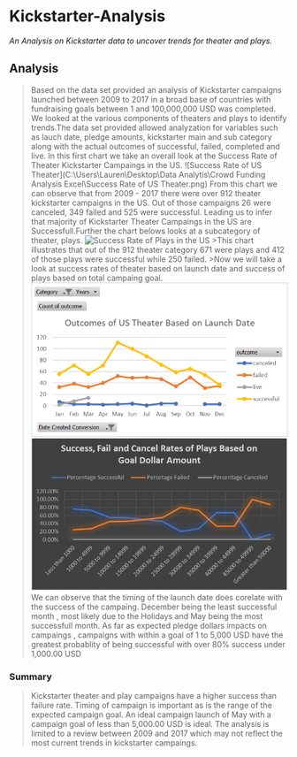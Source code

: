 # Kickstarter-Analysis

*An Analysis on Kickstarter data to uncover trends for theater and plays.*

## Analysis


   >Based on the data set provided an analysis of Kickstarter campaigns launched between 2009 to 2017 in a broad base of countries with fundraising goals between 1 and 100,000,000 USD was completed. We looked at the various components of theaters and plays to identify trends.The data set provided allowed analyzation for variables such as lauch date, pledge amounts, kickstarter main and sub category along with the actual outcomes of successful, failed, completed and live.
   > In this first chart we take an overall look at the Success Rate of Theater Kickstarter Campaings in the US.
   ![Success Rate of US Theater](C:\Users\Lauren\Desktop\Data Analytis\Crowd Funding Analysis Excel\Success Rate of US Theater.png)
   > From this chart we can observe that from 2009 - 2017 there were over 912 theater kickstarter campaigns in the US. Out of those campaigns 26 were canceled, 349 failed and 525 were successful. Leading us to infer that majority of Kickstarter Theater Campaings in the US are Successfull.Further the chart belows looks at a subcategory of theater, plays.
   ![Success Rate of Plays in the US](https://www.google.com/images/branding/googlelogo/2x/googlelogo_color_272x92dp.png)
    >This chart illustrates that out of the 912 theater category 671 were plays and 412 of those plays were successful while 250 failed.
    >Now we will take a look at success rates of theater based on launch date and success of plays based on total campaing goal.
   ![Outcomes of US Theater Based on Launch Date](https://github.com/mlsterl1/Kickstarter-analysis/blob/master/Outcomes%20of%20US%20Theater%20based%20on%20launch%20date.png)
   ![Success Rates of US Plays based on Goal Dollar Amount](https://github.com/mlsterl1/Kickstarter-analysis/blob/master/Success%20%2C%20Fail%20and%20Cancel%20Rates%20of%20Plays%20Based%20on%20Goal%20Dollar%20Amount.png)
   >We can observe that the timing of the launch date does corelate with the success of the campaing. December being the least successful month , most likely due to the Holidays and May being the most successfull month.
   >As far as expected pledge dollars impacts on campaings , campaigns with within a goal of 1 to 5,000 USD have the greatest probablity of being successful with over 80% success under 1,000.00 USD

### Summary

>Kickstarter theater and play campaigns have a higher success than failure rate. Timing of campaign is important as is the range of the expected campaign goal. An ideal campaign launch of May with a campaign goal of less than 5,000.00 USD is ideal. The analysis is limited to a review between 2009 and 2017 which may not reflect the most current trends in kickstarter campaings.
